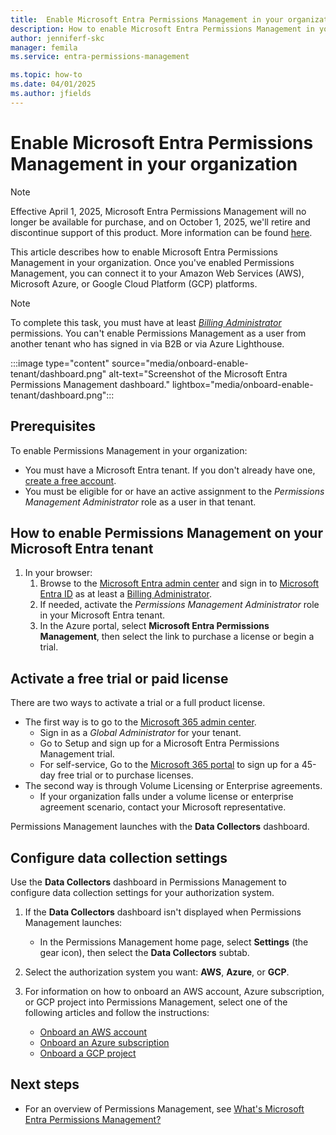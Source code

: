 ```yaml
---
title:  Enable Microsoft Entra Permissions Management in your organization
description: How to enable Microsoft Entra Permissions Management in your organization.
author: jenniferf-skc
manager: femila
ms.service: entra-permissions-management

ms.topic: how-to
ms.date: 04/01/2025
ms.author: jfields
---
```


# Enable Microsoft Entra Permissions Management in your organization

> [!NOTE]
> Effective April 1, 2025, Microsoft Entra Permissions Management will no longer be available for purchase, and on October 1, 2025, we'll retire and discontinue support of this product. More information can be found [here](aka.ms/MEPMretire).

This article describes how to enable Microsoft Entra Permissions Management in your organization. Once you've enabled Permissions Management, you can connect it to your Amazon Web Services (AWS), Microsoft Azure, or Google Cloud Platform (GCP) platforms.

> [!NOTE]
> To complete this task, you must have at least [*Billing Administrator*](https://go.microsoft.com/fwlink/?linkid=2248574) permissions. You can't enable Permissions Management as a user from another tenant who has signed in via B2B or via Azure Lighthouse.

:::image type="content" source="media/onboard-enable-tenant/dashboard.png" alt-text="Screenshot of the Microsoft Entra Permissions Management dashboard." lightbox="media/onboard-enable-tenant/dashboard.png":::

## Prerequisites

To enable Permissions Management in your organization:

- You must have a Microsoft Entra tenant. If you don't already have one, [create a free account](https://azure.microsoft.com/free/).
- You must be eligible for or have an active assignment to the *Permissions Management Administrator* role as a user in that tenant.

<a name='how-to-enable-permissions-management-on-your-azure-ad-tenant'></a>

## How to enable Permissions Management on your Microsoft Entra tenant

1. In your browser:
    1. Browse to the [Microsoft Entra admin center](https://entra.microsoft.com) and sign in to [Microsoft Entra ID](https://portal.azure.com/#blade/Microsoft_AAD_IAM/ActiveDirectoryMenuBlade/Overview) as at least a [Billing Administrator](https://go.microsoft.com/fwlink/?linkid=2248574).
    1. If needed, activate the *Permissions Management Administrator* role in your Microsoft Entra tenant.
    1. In the Azure portal, select **Microsoft Entra Permissions Management**, then select the link to purchase a license or begin a trial.


## Activate a free trial or paid license 
There are two ways to activate a trial or a full product license. 
- The first way is to go to the [Microsoft 365 admin center](https://admin.microsoft.com).
    - Sign in as a *Global Administrator* for your tenant.
    - Go to Setup and sign up for a Microsoft Entra Permissions Management trial. 
    - For self-service, Go to the [Microsoft 365 portal](https://aka.ms/TryPermissionsManagement) to sign up for a 45-day free trial or to purchase licenses. 
- The second way is through Volume Licensing or Enterprise agreements. 
    - If your organization falls under a volume license or enterprise agreement scenario, contact your Microsoft representative.

Permissions Management launches with the **Data Collectors** dashboard.

## Configure data collection settings

Use the **Data Collectors** dashboard in Permissions Management to configure data collection settings for your authorization system.

1. If the **Data Collectors** dashboard isn't displayed when Permissions Management launches:

    - In the Permissions Management home page, select **Settings** (the gear icon), then select the **Data Collectors** subtab.

1. Select the authorization system you want: **AWS**, **Azure**, or **GCP**.

1. For information on how to onboard an AWS account, Azure subscription, or GCP project into Permissions Management, select one of the following articles and follow the instructions:

    - [Onboard an AWS account](onboard-aws.md)
    - [Onboard an Azure subscription](onboard-azure.md)
    - [Onboard a GCP project](onboard-gcp.md)

## Next steps

- For an overview of Permissions Management, see [What's Microsoft Entra Permissions Management?](overview.md)
